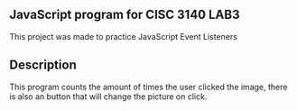## JavaScript program for CISC 3140 LAB3
This project was made to practice JavaScript Event Listeners

## Description

This program counts the amount of times the user clicked the image, there is also an button that will change the picture on click.
